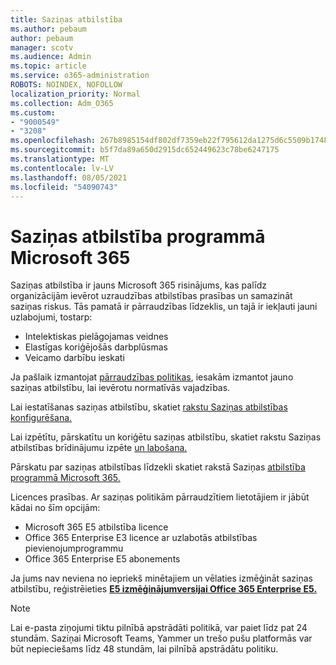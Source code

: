 ```yaml
---
title: Saziņas atbilstība
ms.author: pebaum
author: pebaum
manager: scotv
ms.audience: Admin
ms.topic: article
ms.service: o365-administration
ROBOTS: NOINDEX, NOFOLLOW
localization_priority: Normal
ms.collection: Adm_O365
ms.custom:
- "9000549"
- "3208"
ms.openlocfilehash: 267b8985154df802df7359eb22f795612da1275d6c5509b1748828f3c42051b7
ms.sourcegitcommit: b5f7da89a650d2915dc652449623c78be6247175
ms.translationtype: MT
ms.contentlocale: lv-LV
ms.lasthandoff: 08/05/2021
ms.locfileid: "54090743"
---
```

# <a name="communication-compliance-in-microsoft-365"></a>Saziņas atbilstība programmā Microsoft 365

Saziņas atbilstība ir jauns Microsoft 365 risinājums, kas palīdz organizācijām ievērot uzraudzības atbilstības prasības un samazināt saziņas riskus. Tās pamatā ir pārraudzības līdzeklis, un tajā ir iekļauti jauni uzlabojumi, tostarp:

- Intelektiskas pielāgojamas veidnes
- Elastīgas koriģējošās darbplūsmas
- Veicamo darbību ieskati

Ja pašlaik izmantojat [pārraudzības politikas](https://docs.microsoft.com/microsoft-365/compliance/supervision-policies), iesakām izmantot jauno saziņas atbilstību, lai ievērotu normatīvās vajadzības.

Lai iestatīšanas saziņas atbilstību, skatiet [rakstu Saziņas atbilstības konfigurēšana.](https://docs.microsoft.com/microsoft-365/compliance/communication-compliance-configure)

Lai izpētītu, pārskatītu un koriģētu saziņas atbilstību, skatiet rakstu Saziņas atbilstības brīdinājumu izpēte [un labošana.](https://docs.microsoft.com/microsoft-365/compliance/communication-compliance-investigate-remediate)

Pārskatu par saziņas atbilstības līdzekli skatiet rakstā Saziņas [atbilstība programmā Microsoft 365.](https://docs.microsoft.com/microsoft-365/compliance/communication-compliance)

Licences prasības. Ar saziņas politikām pārraudzītiem lietotājiem ir jābūt kādai no šīm opcijām:

- Microsoft 365 E5 atbilstība licence
- Office 365 Enterprise E3 licence ar uzlabotās atbilstības pievienojumprogrammu
- Office 365 Enterprise E5 abonements

Ja jums nav neviena no iepriekš minētajiem un vēlaties izmēģināt saziņas atbilstību, reģistrēieties **[E5 izmēģinājumversijai Office 365 Enterprise E5.](https://go.microsoft.com/fwlink/p/?LinkID=698279)**

> [!NOTE]
> Lai e-pasta ziņojumi tiktu pilnībā apstrādāti politikā, var paiet līdz pat 24 stundām. Saziņai Microsoft Teams, Yammer un trešo pušu platformās var būt nepieciešams līdz 48 stundām, lai pilnībā apstrādātu politiku.
